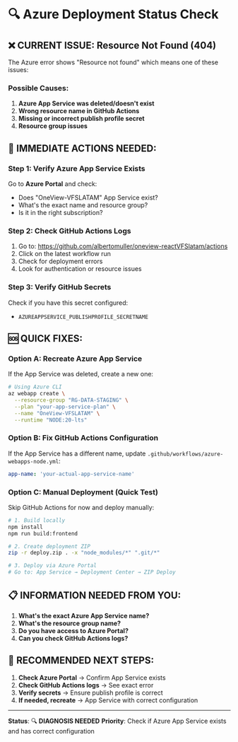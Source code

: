 # 🔍 Azure Deployment Status Check

## ❌ **CURRENT ISSUE: Resource Not Found (404)**

The Azure error shows "Resource not found" which means one of these issues:

### **Possible Causes:**

1. **Azure App Service was deleted/doesn't exist**
2. **Wrong resource name in GitHub Actions**
3. **Missing or incorrect publish profile secret**
4. **Resource group issues**

## 🔧 **IMMEDIATE ACTIONS NEEDED:**

### **Step 1: Verify Azure App Service Exists**

Go to **Azure Portal** and check:
- Does "OneView-VFSLATAM" App Service exist?
- What's the exact name and resource group?
- Is it in the right subscription?

### **Step 2: Check GitHub Actions Logs**

1. Go to: https://github.com/albertomuller/oneview-reactVFSlatam/actions
2. Click on the latest workflow run
3. Check for deployment errors
4. Look for authentication or resource issues

### **Step 3: Verify GitHub Secrets**

Check if you have this secret configured:
- `AZUREAPPSERVICE_PUBLISHPROFILE_SECRETNAME`

## 🆘 **QUICK FIXES:**

### **Option A: Recreate Azure App Service**

If the App Service was deleted, create a new one:

```bash
# Using Azure CLI
az webapp create \
  --resource-group "RG-DATA-STAGING" \
  --plan "your-app-service-plan" \
  --name "OneView-VFSLATAM" \
  --runtime "NODE:20-lts"
```

### **Option B: Fix GitHub Actions Configuration**

If the App Service has a different name, update `.github/workflows/azure-webapps-node.yml`:

```yaml
app-name: 'your-actual-app-service-name'
```

### **Option C: Manual Deployment (Quick Test)**

Skip GitHub Actions for now and deploy manually:

```bash
# 1. Build locally
npm install
npm run build:frontend

# 2. Create deployment ZIP
zip -r deploy.zip . -x "node_modules/*" ".git/*"

# 3. Deploy via Azure Portal
# Go to: App Service → Deployment Center → ZIP Deploy
```

## 📋 **INFORMATION NEEDED FROM YOU:**

1. **What's the exact Azure App Service name?**
2. **What's the resource group name?**
3. **Do you have access to Azure Portal?**
4. **Can you check GitHub Actions logs?**

## 🎯 **RECOMMENDED NEXT STEPS:**

1. **Check Azure Portal** → Confirm App Service exists
2. **Check GitHub Actions logs** → See exact error
3. **Verify secrets** → Ensure publish profile is correct
4. **If needed, recreate** → App Service with correct configuration

---

**Status**: 🔍 **DIAGNOSIS NEEDED**
**Priority**: Check if Azure App Service exists and has correct configuration
